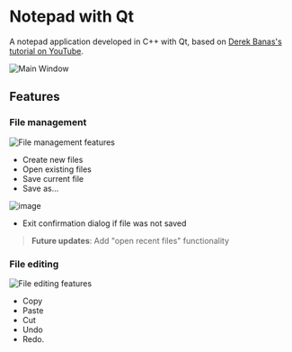 # Notepad with Qt
A notepad application developed in C++ with Qt, based on [Derek Banas's tutorial on YouTube](https://www.youtube.com/watch?v=I96uPDifZ1w).


![Main Window](https://github.com/user-attachments/assets/1c051aef-f85b-427a-84a8-49435eb69b7b)

## Features

### File management
![File management features](https://github.com/user-attachments/assets/12aff203-37a5-4e38-a082-abb0f3cb7c23)
- Create new files
- Open existing files
- Save current file
- Save as...

![image](https://github.com/user-attachments/assets/8ade4916-babd-4d54-b121-5fb44e469ce4)

- Exit confirmation dialog if file was not saved

> **Future updates**: Add "open recent files" functionality

### File editing

![File editing features](https://github.com/user-attachments/assets/fed6bdeb-156c-43a2-87bb-9e811cccf6ec)
- Copy
- Paste
- Cut
- Undo
- Redo.



